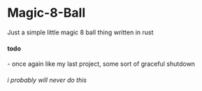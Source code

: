 # Magic-8-Ball

Just a simple little magic 8 ball thing written in rust

<h4>todo</h4>
- once again like my last project, some sort of graceful shutdown
<h6>i probably will never do this</h6>
